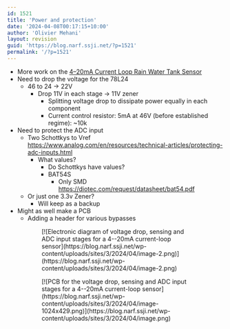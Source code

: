 ```yaml
---
id: 1521
title: 'Power and protection'
date: '2024-04-08T00:17:15+10:00'
author: 'Olivier Mehani'
layout: revision
guid: 'https://blog.narf.ssji.net/?p=1521'
permalink: '/?p=1521'
---
```


- More work on the [4–20mA Current Loop Rain Water Tank Sensor](https://blog.narf.ssji.net/2023/11/11/4-20ma-current-loop-rain-water-tank-sensor/)
- Need to drop the voltage for the 78L24 
    - 46 to 24 -&gt; 22V 
        - Drop 11V in each stage -&gt; 11V zener 
            - Splitting voltage drop to dissipate power equally in each component
            - Current control resistor: 5mA at 46V (before established regime): ~10k
- Need to protect the ADC input 
    - Two Schottkys to Vref <https://www.analog.com/en/resources/technical-articles/protecting-adc-inputs.html>
        - What values? 
            - Do Schottkys have values?
            - BAT54S 
                - Only SMD <https://diotec.com/request/datasheet/bat54.pdf>
    - Or just one 3.3v Zener? 
        - Will keep as a backup
- Might as well make a PCB 
    - Adding a header for various bypasses

<figure class="wp-block-gallery has-nested-images columns-default is-cropped wp-block-gallery-135 is-layout-flex wp-block-gallery-is-layout-flex"><figure class="wp-block-image size-full">[![Electronic diagram of voltage drop, sensing and ADC input stages for a 4--20mA current-loop sensor](https://blog.narf.ssji.net/wp-content/uploads/sites/3/2024/04/image-2.png)](https://blog.narf.ssji.net/wp-content/uploads/sites/3/2024/04/image-2.png)</figure><figure class="wp-block-image size-large">[![PCB for the voltage drop, sensing and ADC input stages for a 4--20mA current-loop sensor](https://blog.narf.ssji.net/wp-content/uploads/sites/3/2024/04/image-1024x429.png)](https://blog.narf.ssji.net/wp-content/uploads/sites/3/2024/04/image.png)</figure></figure>